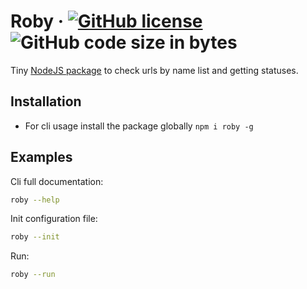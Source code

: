 # Roby &middot; [![GitHub license](https://img.shields.io/badge/license-MIT-blue.svg)](https://github.com/iZemil/roby/blob/master/LICENSE) ![GitHub code size in bytes](https://img.shields.io/github/languages/code-size/izemil/roby)

Tiny [NodeJS package](https://www.npmjs.com/package/roby) to check urls by name list and getting statuses.

## Installation

-   For cli usage install the package globally `npm i roby -g`

## Examples

Cli full documentation:

```bash
roby --help
```

Init configuration file:

```bash
roby --init
```

Run:

```bash
roby --run
```
